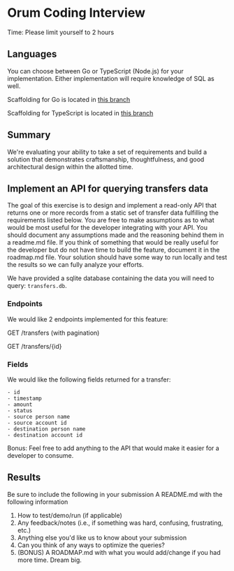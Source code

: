 # Orum Coding Interview

Time: Please limit yourself to 2 hours

## Languages

You can choose between Go or TypeScript (Node.js) for your implementation. Either implementation will require knowledge of SQL as well.

Scaffolding for Go is located in [this branch](https://github.com/orum-io/code-interview/tree/go)

Scaffolding for TypeScript is located in [this branch](https://github.com/orum-io/code-interview/tree/typescript)

## Summary

We're evaluating your ability to take a set of requirements and build a solution that demonstrates craftsmanship, thoughtfulness, and good architectural design within the allotted time.

## Implement an API for querying transfers data

The goal of this exercise is to design and implement a read-only API that returns one or more records from a static set of transfer data fulfilling the requirements listed below.  You are free to make assumptions as to what would be most useful for the developer integrating with your API. You should document any assumptions made and the reasoning behind them in a readme.md file.  If you think of something that would be really useful for the developer but do not have time to build the feature, document it in the roadmap.md file.
Your solution should have some way to run locally and test the results so we can fully analyze your efforts.

We have provided a sqlite database containing the data you will need to query: `transfers.db`.

### Endpoints

We would like 2 endpoints implemented for this feature:

GET /transfers (with pagination)

GET /transfers/{id}

### Fields

We would like the following fields returned for a transfer:

    - id
    - timestamp
    - amount
    - status
    - source person name
    - source account id
    - destination person name
    - destination account id

Bonus: Feel free to add anything to the API that would make it easier for a developer to consume.

## Results

Be sure to include the following in your submission
A README.md with the following information

1. How to test/demo/run (if applicable)
2. Any feedback/notes (i.e., if something was hard, confusing, frustrating, etc.)
3. Anything else you'd like us to know about your submission
4. Can you think of any ways to optimize the queries?
5. (BONUS) A ROADMAP.md with what you would add/change if you had more time. Dream big.
